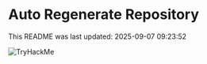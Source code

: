 # Auto Regenerate Repository

This README was last updated: 2025-09-07 09:23:52

 ![TryHackMe](https://tryhackme.com/badge/533634)